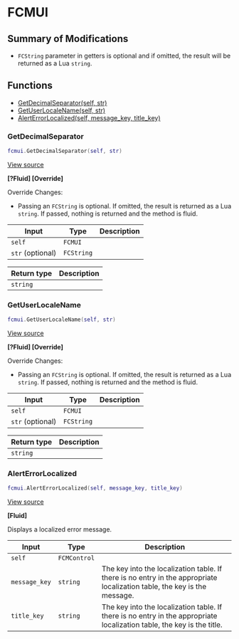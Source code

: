 # FCMUI

## Summary of Modifications
- `FCString` parameter in getters is optional and if omitted, the result will be returned as a Lua `string`.

## Functions

- [GetDecimalSeparator(self, str)](#getdecimalseparator)
- [GetUserLocaleName(self, str)](#getuserlocalename)
- [AlertErrorLocalized(self, message_key, title_key)](#alerterrorlocalized)

### GetDecimalSeparator

```lua
fcmui.GetDecimalSeparator(self, str)
```

[View source](https://github.com/finale-lua/lua-scripts/tree/refs/heads/master/src/mixin/FCMUI.lua#L29)

**[?Fluid] [Override]**

Override Changes:
- Passing an `FCString` is optional. If omitted, the result is returned as a Lua `string`. If passed, nothing is returned and the method is fluid.

| Input | Type | Description |
| ----- | ---- | ----------- |
| `self` | `FCMUI` |  |
| `str` (optional) | `FCString` |  |

| Return type | Description |
| ----------- | ----------- |
| `string` |  |

### GetUserLocaleName

```lua
fcmui.GetUserLocaleName(self, str)
```

[View source](https://github.com/finale-lua/lua-scripts/tree/refs/heads/master/src/mixin/FCMUI.lua#L57)

**[?Fluid] [Override]**

Override Changes:
- Passing an `FCString` is optional. If omitted, the result is returned as a Lua `string`. If passed, nothing is returned and the method is fluid.

| Input | Type | Description |
| ----- | ---- | ----------- |
| `self` | `FCMUI` |  |
| `str` (optional) | `FCString` |  |

| Return type | Description |
| ----------- | ----------- |
| `string` |  |

### AlertErrorLocalized

```lua
fcmui.AlertErrorLocalized(self, message_key, title_key)
```

[View source](https://github.com/finale-lua/lua-scripts/tree/refs/heads/master/src/mixin/FCMUI.lua#L84)

**[Fluid]**

Displays a localized error message.

| Input | Type | Description |
| ----- | ---- | ----------- |
| `self` | `FCMControl` |  |
| `message_key` | `string` | The key into the localization table. If there is no entry in the appropriate localization table, the key is the message. |
| `title_key` | `string` | The key into the localization table. If there is no entry in the appropriate localization table, the key is the title. |
